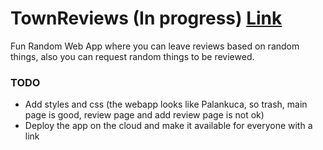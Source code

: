 # TownReviews (In progress) [Link](https://karasevo-reviews.netlify.app/)

Fun Random Web App where you can leave reviews based on random things, also you can request random things to be reviewed.
### TODO 
- Add styles and css (the webapp looks like Palankuca, so trash, main page is good, review page and add review page is not ok)
- Deploy the app on the cloud and make it available for everyone with a link
